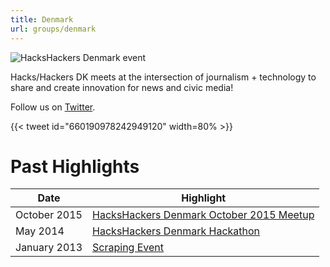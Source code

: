 ```yaml
---
title: Denmark
url: groups/denmark
---
```


![HacksHackers Denmark event](https://pbs.twimg.com/media/CSo4XmzVEAAYZG1?format=jpg&name=small)

Hacks/Hackers DK meets at the intersection of journalism + technology to share and create innovation for news and civic media!

Follow us on [Twitter](https://twitter.com/hackshackersdk).

{{< tweet id="660190978242949120" width=80% >}}

# Past Highlights

| **Date**  | **Highlight** |  
|-----------|---------------|  
| October 2015 | [HacksHackers Denmark October 2015 Meetup](https://twitter.com/HacksHackersDK/status/660091576790728704) |
| May 2014 | [HacksHackers Denmark Hackathon](https://twitter.com/HacksHackersDK/status/438919843484803072) |
| January 2013 | [Scraping Event](https://twitter.com/HacksHackersDK/status/415107743046193153) |  
